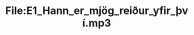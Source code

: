 ---
title: File:E1_Hann_er_mjög_reiður_yfir_því.mp3
recording of: Hann er mjög reiður yfir því.
reading speed: slow
speaker: E
license: CC0
---